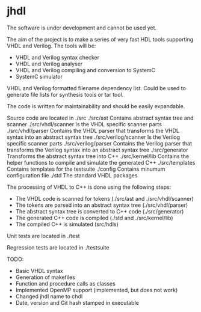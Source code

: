 # jhdl

The software is under development and cannot be used yet.

The aim of the project is to make a series of very fast HDL tools supporting VHDL and Verilog. The tools will be:

* VHDL and Verilog syntax checker
* VHDL and Verilog analyser
* VHDL and Verilog compiling and conversion to SystemC
* SystemC simulator

VHDL and Verilog formatted filename dependency list. Could be used to generate file lists for synthesis tools or tar tool.

The code is written for maintainability and should be easily expandable.

Source code are located in ./src
 ./src/ast              Contains abstract syntax tree and scanner
 ./src/vhdl/scanner     Is the VHDL specific scanner parts
 ./src/vhdl/parser      Contains the VHDL parser that transforms the VHDL syntax into an abstract syntax tree
 ./src/verilog/scanner  Is the Verilog specific scanner parts
 ./src/verilog/parser   Contains the Verilog parser that transforms the Verilog syntax into an abstract syntax tree
 ./src/generator        Transforms the abstract syntax tree into C++
 ./src/kernel/lib       Contains the helper functions to compile and simulate the generated C++
 ./src/templates        Contains templates for the testsuite
 ./config               Contains minumum configuration file
 ./std                  The standard VHDL packages

The processing of VHDL to C++ is done using the following steps:
* The VHDL code is scanned for tokens (./src/ast and ./src/vhdl/scanner)
* The tokens are parsed into an abstract syntax tree (./src/vhdl/parser)
* The abstract syntax tree is converted to C++ code (./src/generator)
* The generated C++ code is compiled (./std and ./src/kernel/lib)
* The compiled C++ is simulated (src/hdls)

Unit tests are located in ./test

Regression tests are located in ./testsuite

TODO:

* Basic VHDL syntax
* Generation of makefiles
* Function and procedure calls as classes
* Implemented OpenMP support (implemented, but does not work)
* Changed jhdl name to chdl
* Date, version and Git hash stamped in executable